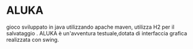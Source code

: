 # ALUKA
gioco  sviluppato in java utilizzando apache maven, utilizza H2 per il salvataggio . ALUKA è un'avventura testuale,dotata di interfaccia grafica realizzata con swing. 
